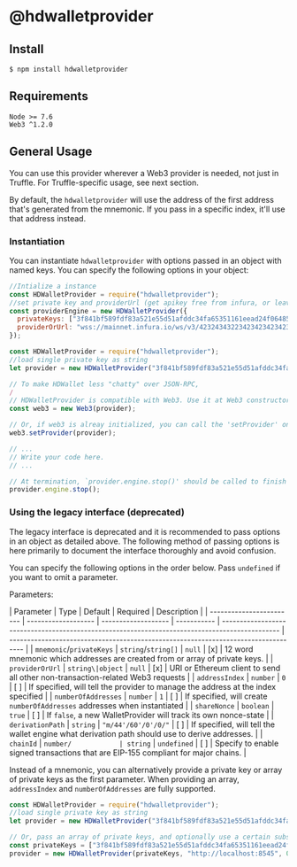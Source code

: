 # @hdwalletprovider

## Install

```
$ npm install hdwalletprovider
```

## Requirements

```
Node >= 7.6
Web3 ^1.2.0
```

## General Usage

You can use this provider wherever a Web3 provider is needed, not just in Truffle. For Truffle-specific usage, see next section.

By default, the `hdwalletprovider` will use the address of the first address that's generated from the mnemonic. If you pass in a specific index, it'll use that address instead.

### Instantiation

You can instantiate `hdwalletprovider` with options passed in an object with
named keys. You can specify the following options in your object:

```javascript
//Intialize a instance
const HDWalletProvider = require("hdwalletprovider");
//set private key and providerUrl (get apikey free from infura, or leave it empty to autoconnect.)
const providerEngine = new HDWalletProvider({
  privateKeys: ["3f841bf589fdf83a521e55d51afddc34fa65351161eead24f064855fc29c9580"],
  providerOrUrl: "wss://mainnet.infura.io/ws/v3/423243432234234234234234234234",
});

const HDWalletProvider = require("hdwalletprovider");
//load single private key as string
let provider = new HDWalletProvider("3f841bf589fdf83a521e55d51afddc34fa65351161eead24f064855fc29c9580");

// To make HDWallet less "chatty" over JSON-RPC,
/
// HDWalletProvider is compatible with Web3. Use it at Web3 constructor, just like any other Web3 Provider
const web3 = new Web3(provider);

// Or, if web3 is alreay initialized, you can call the 'setProvider' on web3, web3.eth, web3.shh and/or web3.bzz
web3.setProvider(provider);

// ...
// Write your code here.
// ...

// At termination, `provider.engine.stop()' should be called to finish the process elegantly.
provider.engine.stop();
```

### Using the legacy interface (deprecated)

The legacy interface is deprecated and it is recommended to pass options in an
object as detailed above. The following method of passing options is here
primarily to document the interface thoroughly and avoid confusion.

You can specify the following options in the order below.
Pass `undefined` if you want to omit a parameter.

Parameters:

| Parameter                | Type                | Default             | Required    | Description                                                                                    |
| ------------------------ | ------------------- | ------------------- | ----------- | ---------------------------------------------------------------------------------------------- | ---------------------------------------------------------------------------------- |
| `mnemonic`/`privateKeys` | `string`/`string[]` | `null`              | [x]         | 12 word mnemonic which addresses are created from or array of private keys.                    |
| `providerOrUrl`          | `string\|object`    | `null`              | [x]         | URI or Ethereum client to send all other non-transaction-related Web3 requests                 |
| `addressIndex`           | `number`            | `0`                 | [ ]         | If specified, will tell the provider to manage the address at the index specified              |
| `numberOfAddresses`      | `number`            | `1`                 | [ ]         | If specified, will create `numberOfAddresses` addresses when instantiated                      |
| `shareNonce`             | `boolean`           | `true`              | [ ]         | If `false`, a new WalletProvider will track its own nonce-state                                |
| `derivationPath`         | `string`            | `"m/44'/60'/0'/0/"` | [ ]         | If specified, will tell the wallet engine what derivation path should use to derive addresses. |
| `chainId`                | `number/            | string`             | `undefined` | [ ]                                                                                            | Specify to enable signed transactions that are EIP-155 compliant for major chains. |

Instead of a mnemonic, you can alternatively provide a private key or array of
private keys as the first parameter. When providing an array, `addressIndex`
and `numberOfAddresses` are fully supported.

```javascript
const HDWalletProvider = require("hdwalletprovider");
//load single private key as string
let provider = new HDWalletProvider("3f841bf589fdf83a521e55d51afddc34fa65351161eead24f064855fc29c9580");

// Or, pass an array of private keys, and optionally use a certain subset of addresses
const privateKeys = ["3f841bf589fdf83a521e55d51afddc34fa65351161eead24f064855fc29c9580", "9549f39decea7b7504e15572b2c6a72766df0281cea22bd1a3bc87166b1ca290"];
provider = new HDWalletProvider(privateKeys, "http://localhost:8545", 0, 2); //start at address_index 0 and load both addresses
```
